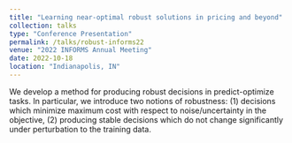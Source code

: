 ```yaml
---
title: "Learning near-optimal robust solutions in pricing and beyond"
collection: talks
type: "Conference Presentation"
permalink: /talks/robust-informs22
venue: "2022 INFORMS Annual Meeting"
date: 2022-10-18
location: "Indianapolis, IN"
---
```


We develop a method for producing robust decisions in predict-optimize tasks. In particular, we introduce two notions of robustness: (1) decisions which minimize maximum cost with respect to noise/uncertainty in the objective, (2) producing stable decisions which do not change significantly under perturbation to the training data.	
